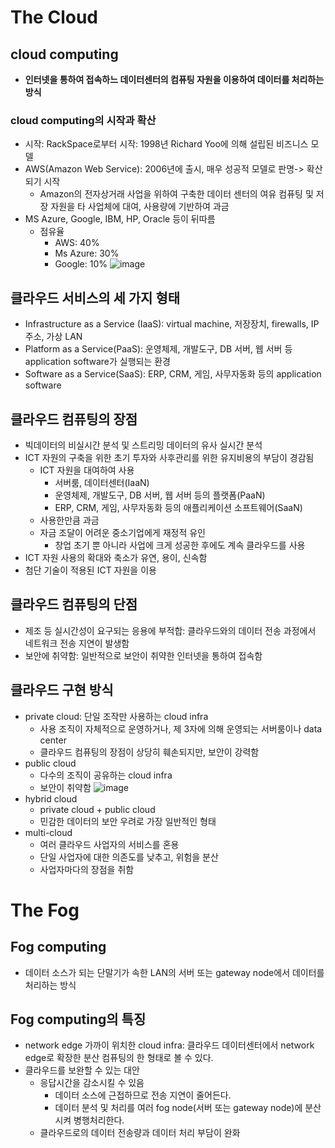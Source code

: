 # The Cloud

## cloud computing
* **인터넷을 통하여 접속하느 데이터센터의 컴퓨팅 자원을 이용하여 데이터를 처리하는 방식**

### cloud computing의 시작과 확산
* 시작: RackSpace로부터 시작: 1998년 Richard Yoo에 의해 설립된 비즈니스 모델
* AWS(Amazon Web Service): 2006년에 출시, 매우 성공적 모델로 판명-> 확산되기 시작
    * Amazon의 전자상거래 사업을 위하여 구축한 데이터 센터의 여유 컴퓨팅 및 저장 자원을 타 사업체에 대여, 사용량에 기반하여 과금
* MS Azure, Google, IBM, HP, Oracle 등이 뒤따름
    * 점유율
        * AWS: 40%
        * Ms Azure: 30%
        * Google: 10%
![image](https://github.com/qlkdkd/SmartFactory/assets/71871927/a755fcb6-a82c-4463-8791-5711afe2aa17)

## 클라우드 서비스의 세 가지 형태
* Infrastructure as a Service (IaaS): virtual machine, 저장장치, firewalls, IP 주소, 가상 LAN
* Platform as a Service(PaaS): 운영체제, 개발도구, DB 서버, 웹 서버 등 application software가 실행되는 환경
* Software as a Service(SaaS): ERP, CRM, 게임, 사무자동화 등의 application software

## 클라우드 컴퓨팅의 장점
* 빅데이터의 비실시간 분석 및 스트리밍 데이터의 유사 실시간 분석
* ICT 자원의 구축을 위한 초기 투자와 사후관리를 위한 유지비용의 부담이 경감됨
    * ICT 자원을 대여하여 사용
        * 서버룸, 데이터센터(IaaN)
        * 운영체제, 개발도구, DB 서버, 웹 서버 등의 플랫폼(PaaN)
        * ERP, CRM, 게임, 사무자동화 등의 애플리케이션 소프트웨어(SaaN)
    * 사용한만큼 과금
    * 자금 조달이 어려운 중소기업에게 재정적 유인
        * 창업 초기 뿐 아니라 사업에 크게 성공한 후에도 계속 클라우드를 사용
* ICT 자원 사용의 확대와 축소가 유연, 용이, 신속함
* 첨단 기술이 적용된 ICT 자원을 이용

## 클라우드 컴퓨팅의 단점
* 제조 등 실시간성이 요구되는 응용에 부적합: 클라우드와의 데이터 전송 과정에서 네트워크 전송 지연이 발생함
* 보안에 취약함: 일반적으로 보안이 취약한 인터넷을 통하여 접속함

## 클라우드 구현 방식
* private cloud: 단일 조작만 사용하는 cloud infra
    * 사용 조직이 자체적으로 운영하거나, 제 3자에 의해 운영되는 서버룸이나 data center
    * 클라우드 컴퓨팅의 장점이 상당히 훼손되지만, 보안이 강력함
* public cloud
    * 다수의 조직이 공유하는 cloud infra
    * 보안이 취약함
 ![image](https://github.com/qlkdkd/SmartFactory/assets/71871927/7ad7bf9d-5802-4322-b476-6f15ff7d676a)
* hybrid cloud
    * private cloud + public cloud
    * 민감한 데이터의 보안 우려로 가장 일반적인 형태
* multi-cloud
    * 여러 클라우드 사업자의 서비스를 혼용
    * 단일 사업자에 대한 의존도를 낮추고, 위험을 분산
    * 사업자마다의 장점을 취함


# The Fog
## Fog computing
* 데이터 소스가 되는 단말기가 속한 LAN의 서버 또는 gateway node에서 데이터를 처리하는 방식
## Fog computing의 특징
* network edge 가까이 위치한 cloud infra: 클라우드 데이터센터에서 network edge로 확장한 분산 컴퓨팅의 한 형태로 볼 수 있다.
* 클라우드를 보완할 수 있는 대안
    * 응답시간을 감소시킬 수 있음
        * 데이터 소스에 근접하므로 전송 지연이 줄어든다.
        * 데이터 분석 및 처리를 여러 fog node(서버 또는 gateway node)에 분산시켜 병행처리한다.
    * 클라우드로의 데이터 전송량과 데이터 처리 부담이 완화
